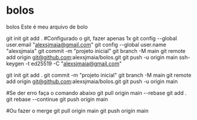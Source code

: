 # bolos
bolos
Este é meu arquivo de bolo

git init
git add .
#Configurado o git, fazer apenas 1x
git config --global user.email "alexsjmaia@gmail.com"
git config --global user.name "alexsjmaia"
git commit -m "projeto inicial"
git branch -M main
git remote add origin git@github.com:alexsjmaia/bolos.git
git push -u origin main
ssh-keygen -t ed25519 -C "alexsjmaia@gmail.com"

git init
git add .
git commit -m "projeto inicial"
git branch -M main
git remote add origin git@github.com:alexsjmaia/bolos.git
git push -u origin main

#Se der erro faça o comando abaixo
git pull origin main --rebase
git add .
git rebase --continue
git push origin main

#Ou fazer o merge
git pull origin main
git push origin main


